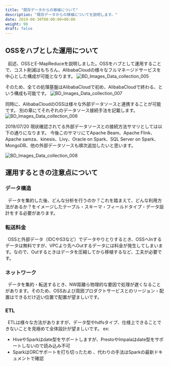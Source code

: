 ```yaml
---
title: "既存データからの移植について"
description: "既存データからの移植についてを説明します。"
date: 2019-08-30T00:00:00+00:00
weight: 90
draft: false
---
```

<!-- descriptionがコンテンツの前に表示されます -->

<!-- コンテンツを書くときはこの下に記載ください -->


## OSSをハブとした運用について
&nbsp; 前述、OSSとE-MapReduceを説明しました。OSSをハブとして運用することで、コスト削減はもちろん、AlibabaCloudの様々なフルマネージドサービスを中心とした構成が可能となります。
![BD_Images_Data_collection_005](../static_images/BD_Images_Data_collection_005.png)
<br>

そのため、全ての処理基盤はAlibabaCloudで初め、AlibabaCloudで終わる、という構成も可能です。
![BD_Images_Data_collection_007](../static_images/BD_Images_Data_collection_007.png)
<br>


同時に、AlibabaCloudのOSSは様々な外部データソースと連携することが可能です。
別の章にてそれぞれのデータソース接続手法を記載します。
![BD_Images_Data_collection_006](../static_images/BD_Images_Data_collection_006.png)


2019/07/20 現状確認されてる外部データソースとの接続方法サマリとしては以下の通りになります。
今後このサマリにてApache Beam、Apache Flink、Apache samza、kinesis、Livy、Oracle on Spark、SQL Server on Spark、MongoDB、他の外部データソースも順次追加したいと思います。

![BD_Images_Data_collection_008](../static_images/BD_Images_Data_collection_008.png)
<br>


## 運用するときの注意点について

### データ構造
&nbsp; データを集約した後、どんな分析を行うのか？これを踏まえて、どんな利用方法があるか？をイメージしたテーブル・スキーマ・フィールドタイプ・データ設計をする必要があります。


### 転送料金
&nbsp; OSSと外部データ（IDCやS3など）でデータやりとりするとき、OSSへInするデータは無料ですが、VPCより先へOutするデータには料金が発生してしまいます。なので、Outするときはデータを圧縮してから移植するなど、工夫が必要です。


### ネットワーク
&nbsp; データを集約・転送するとき、NW距離ら物理的な要因で処理が遅くなることがあります。そのため、OSSおよび周囲プロダクトサービスとのリージョン・配置はできるだけ近い位置で配置が望ましいです。


### ETL
&nbsp; ETLは様々な方法がありますが、データ型やhdfsタイプ、仕様上できることできないことを見極めて全体設計が望ましいです。
ex: 

* HiveやSparkはdate型をサポートしますが、PrestoやImpalaはdate型をサポートしないので読み込み不可
* SparkはORCサポートを打ち切ったため 、代わりの手法はSparkの最新ドキュメントで確認



<br>

